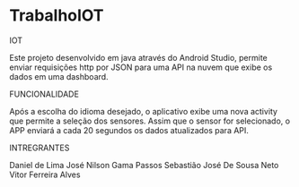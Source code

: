 # TrabalhoIOT

IOT

Este projeto desenvolvido em java através do Android Studio, permite enviar requisições http por JSON para uma API na nuvem que exibe os dados em uma dashboard.

FUNCIONALIDADE

Após a escolha do idioma desejado, o aplicativo exibe uma nova activity que permite a seleção dos sensores.
Assim que o sensor for selecionado, o APP enviará a cada 20 segundos os dados atualizados para API.

INTREGRANTES

Daniel de Lima
José Nilson Gama Passos
Sebastião José De Sousa Neto
Vitor Ferreira Alves
